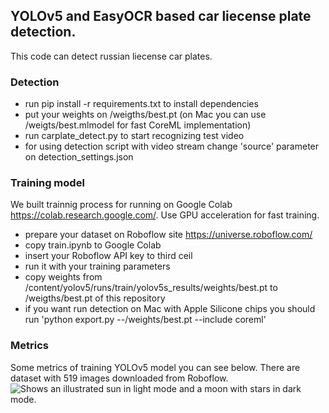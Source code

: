 ## YOLOv5 and EasyOCR based car liecense plate detection.

This code can detect russian liecense car plates.
### Detection
- run pip install -r requirements.txt to install dependencies
- put your weights on /weigths/best.pt (on Mac you can use /weigts/best.mlmodel for fast CoreML implementation)
- run carplate_detect.py to start recognizing test video
- for using detection script with video stream change 'source' parameter on detection_settings.json

### Training model
We built trainnig process for running on Google Colab https://colab.research.google.com/. Use GPU acceleration for fast training.

- prepare your dataset on Roboflow site https://universe.roboflow.com/
- copy train.ipynb to Google Colab
- insert your Roboflow API key to third ceil
- run it with your training parameters
- copy weights from /content/yolov5/runs/train/yolov5s_results/weights/best.pt to /weigths/best.pt of this repository
- if you want run detection on Mac with Apple Silicone chips you should run 'python export.py --/weights/best.pt --include coreml'

### Metrics
Some metrics of training YOLOv5 model you can see below. There are dataset with 519 images downloaded from Roboflow.
<picture>
  <source media="(prefers-color-scheme: dark)" srcset="https://user-images.githubusercontent.com/25423296/163456776-7f95b81a-f1ed-45f7-b7ab-8fa810d529fa.png">
  <source media="(prefers-color-scheme: light)" srcset="https://user-images.githubusercontent.com/25423296/163456779-a8556205-d0a5-45e2-ac17-42d089e3c3f8.png">
  <img alt="Shows an illustrated sun in light mode and a moon with stars in dark mode." src="https://user-images.githubusercontent.com/25423296/163456779-a8556205-d0a5-45e2-ac17-42d089e3c3f8.png">
</picture>